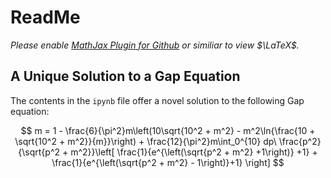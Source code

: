 # ReadMe

*Please enable [MathJax Plugin for Github](https://chrome.google.com/webstore/detail/mathjax-plugin-for-github/ioemnmodlmafdkllaclgeombjnmnbima?hl=en) or similiar to view $\LaTeX$.*

## A Unique Solution to a Gap Equation

The contents in the `ipynb` file offer a novel solution to the following Gap equation: <br>

$$ m = 1 - \frac{6}{\pi^2}m\left(10\sqrt{10^2 + m^2} - m^2\ln{\frac{10 + \sqrt{10^2 + m^2}}{m}}\right) + \frac{12}{\pi^2}m\int_0^{10} dp\ \frac{p^2}{\sqrt{p^2 + m^2}}\left[ \frac{1}{e^{\left(\sqrt{p^2 + m^2} +1\right)} +1} + \frac{1}{e^{\left(\sqrt{p^2 + m^2} - 1\right)}+1} \right] $$
